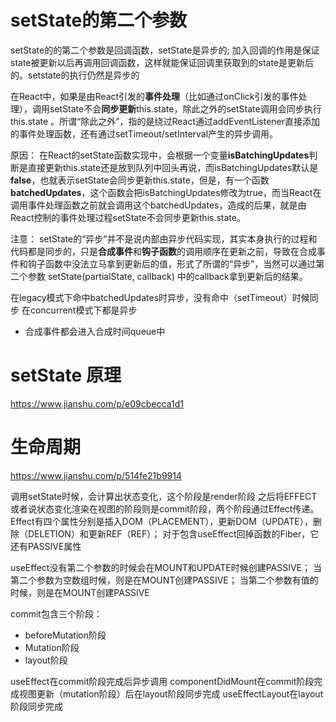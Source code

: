 # setState的第二个参数
setState的的第二个参数是回调函数，setState是异步的;
加入回调的作用是保证state被更新以后再调用回调函数，这样就能保证回调里获取到的state是更新后的。setstate的执行仍然是异步的


在React中，如果是由React引发的**事件处理**（比如通过onClick引发的事件处理），调用setState不会**同步更新**this.state，除此之外的setState调用会同步执行this.state 。所谓“除此之外”，指的是绕过React通过addEventListener直接添加的事件处理函数，还有通过setTimeout/setInterval产生的异步调用。

原因： 在React的setState函数实现中，会根据一个变量**isBatchingUpdates**判断是直接更新this.state还是放到队列中回头再说，而isBatchingUpdates默认是**false**，也就表示setState会同步更新this.state，但是，有一个函数**batchedUpdates**，这个函数会把isBatchingUpdates修改为true，而当React在调用事件处理函数之前就会调用这个batchedUpdates，造成的后果，就是由React控制的事件处理过程setState不会同步更新this.state。

注意： setState的“异步”并不是说内部由异步代码实现，其实本身执行的过程和代码都是同步的，只是**合成事件**和**钩子函数**的调用顺序在更新之前，导致在合成事件和钩子函数中没法立马拿到更新后的值，形式了所谓的“异步”，当然可以通过第二个参数 setState(partialState, callback) 中的callback拿到更新后的结果。

在legacy模式下命中batchedUpdates时异步，没有命中（setTimeout）时候同步
在concurrent模式下都是异步  

* 合成事件都会进入合成时间queue中
# setState 原理
https://www.jianshu.com/p/e09cbecca1d1
# 生命周期
https://www.jianshu.com/p/514fe21b9914

调用setState时候，会计算出状态变化，这个阶段是render阶段
之后将EFFECT或者说状态变化渲染在视图的阶段则是commit阶段，两个阶段通过Effect传递。
Effect有四个属性分别是插入DOM（PLACEMENT），更新DOM（UPDATE），删除（DELETION）和更新REF（REF）；
对于包含useEffect回掉函数的Fiber，它还有PASSIVE属性

useEffect没有第二个参数的时候会在MOUNT和UPDATE时候创建PASSIVE；
当第二个参数为空数组时候，则是在MOUNT创建PASSIVE；
当第二个参数有值的时候，则是在MOUNT创建PASSIVE

commit包含三个阶段：
- beforeMutation阶段
- Mutation阶段
- layout阶段

useEffect在commit阶段完成后异步调用
componentDidMount在commit阶段完成视图更新（mutation阶段）后在layout阶段同步完成
useEffectLayout在layout阶段同步完成